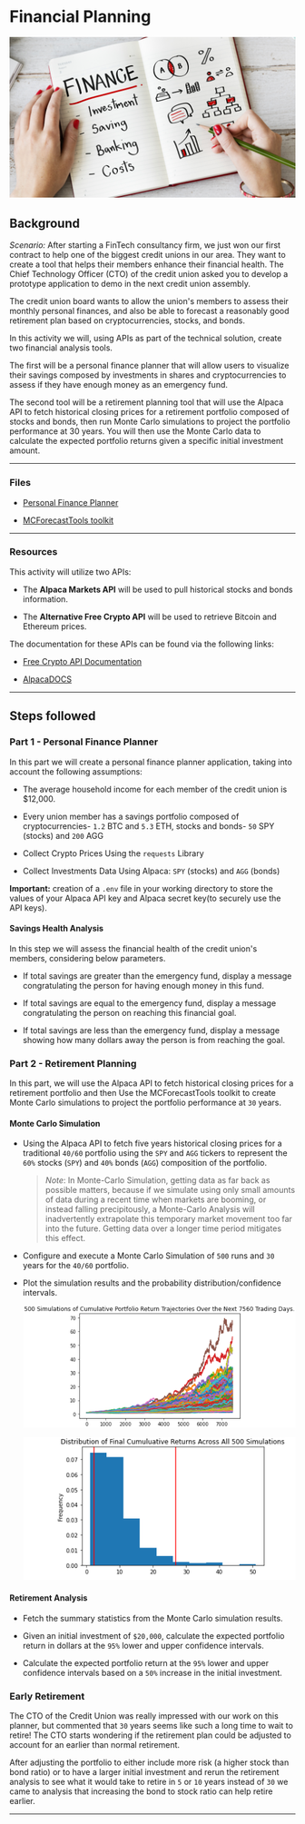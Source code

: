 # Financial Planning

![Financial Planner](Images/financial-planner.png)

## Background

*Scenario:* After starting a FinTech consultancy firm, we just won our first contract to help one of the biggest credit unions in our area. They want to create a tool that helps their members enhance their financial health. The Chief Technology Officer (CTO) of the credit union asked you to develop a prototype application to demo in the next credit union assembly.

The credit union board wants to allow the union's members to assess their monthly personal finances, and also be able to forecast a reasonably good retirement plan based on cryptocurrencies, stocks, and bonds.

In this activity we will, using APIs as part of the technical solution, create two financial analysis tools.

The first will be a personal finance planner that will allow users to visualize their savings composed by investments in shares and cryptocurrencies to assess if they have enough money as an emergency fund.

The second tool will be a retirement planning tool that will use the Alpaca API to fetch historical closing prices for a retirement portfolio composed of stocks and bonds, then run Monte Carlo simulations to project the portfolio performance at 30 years. You will then use the Monte Carlo data to calculate the expected portfolio returns given a specific initial investment amount.

---

### Files

* [Personal Finance Planner](financial-planner.ipynb)

* [MCForecastTools toolkit](MCForecastTools.py)

---

### Resources

This activity will utilize two APIs:

* The **Alpaca Markets API** will be used to pull historical stocks and bonds information.

* The **Alternative Free Crypto API** will be used to retrieve Bitcoin and Ethereum prices.

The documentation for these APIs can be found via the following links:

* [Free Crypto API Documentation](https://alternative.me/crypto/api/)

* [AlpacaDOCS](https://alpaca.markets/docs/)
---

## Steps followed

### Part 1 - Personal Finance Planner

In this part we will create a personal finance planner application, taking into account the following assumptions:

* The average household income for each member of the credit union is $12,000.

* Every union member has a savings portfolio composed of cryptocurrencies- `1.2` BTC and `5.3` ETH, stocks and bonds- `50` SPY (stocks) and `200` AGG 

* Collect Crypto Prices Using the `requests` Library

* Collect Investments Data Using Alpaca: `SPY` (stocks) and `AGG` (bonds)

**Important:** creation of a `.env` file in your working directory to store the values of your Alpaca API key and Alpaca secret key(to securely use the API keys).


#### Savings Health Analysis

In this step we will assess the financial health of the credit union's members, considering below parameters.

* If total savings are greater than the emergency fund, display a message congratulating the person for having enough money in this fund.

* If total savings are equal to the emergency fund, display a message congratulating the person on reaching this financial goal.

* If total savings are less than the emergency fund, display a message showing how many dollars away the person is from reaching the goal.

### Part 2 - Retirement Planning

In this part, we will use the Alpaca API to fetch historical closing prices for a retirement portfolio and then Use the MCForecastTools toolkit to create Monte Carlo simulations to project the portfolio performance at `30` years. 


#### Monte Carlo Simulation

* Using the Alpaca API to fetch five years historical closing prices for a traditional `40/60` portfolio using the `SPY` and `AGG` tickers to represent the `60%` stocks (`SPY`) and `40%` bonds (`AGG`) composition of the portfolio. 

    > *Note*: In Monte-Carlo Simulation, getting data as far back as possible matters, because if we simulate using only small amounts of data during a recent time when markets are booming, or instead falling precipitously, a Monte-Carlo Analysis will inadvertently extrapolate this temporary market movement too far into the future. Getting data over a longer time period mitigates this effect.

* Configure and execute a Monte Carlo Simulation of `500` runs and `30` years for the `40/60` portfolio.

* Plot the simulation results and the probability distribution/confidence intervals.

    ![monte carlo](Images/monte-carlo.png)

    ![histogram](Images/histogram.png)

#### Retirement Analysis

* Fetch the summary statistics from the Monte Carlo simulation results.

* Given an initial investment of `$20,000`, calculate the expected portfolio return in dollars at the `95%` lower and upper confidence intervals.

* Calculate the expected portfolio return at the `95%` lower and upper confidence intervals based on a `50%` increase in the initial investment.

###  Early Retirement

The CTO of the Credit Union was really impressed with our work on this planner, but commented that `30` years seems like such a long time to wait to retire! The CTO starts wondering if the retirement plan could be adjusted to account for an earlier than normal retirement.

After adjusting the portfolio to either include more risk (a higher stock than bond ratio) or to have a larger initial investment and rerun the retirement analysis to see what it would take to retire in `5` or `10` years instead of `30` we came to analysis that increasing the bond to stock ratio can help retire earlier.

---

